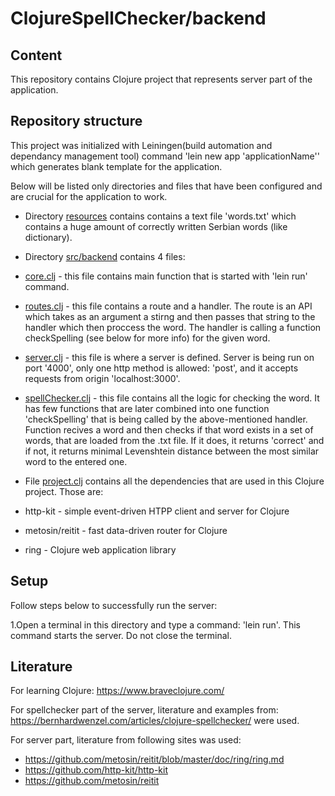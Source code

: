 # ClojureSpellChecker/backend

## Content
This repository contains Clojure project that represents server part of the application.

## Repository structure
This project was initialized with Leiningen(build automation and dependancy management tool) command 'lein new app 'applicationName'' which generates blank template for the application.

Below will be listed only directories and files that have been configured and are crucial for the application to work.


* Directory [resources](./resources) contains contains a text file 'words.txt' which contains a huge amount of correctly written Serbian words (like dictionary).

* Directory [src/backend](./src/backend) contains 4 files:
* [core.clj](./src/backend/core.clj) - this file contains main function that is started with 'lein run' command.
* [routes.clj](./src/backend/routes.clj) - this file contains a route and a handler. The route is an API which takes as an argument a stirng and then passes that string to the handler which then proccess the word. The handler is calling a function checkSpelling (see below for more info) for the given word.
* [server.clj](./src/backend/server.clj) - this file is where a server is defined. Server is being run on port '4000', only one http method is allowed: 'post', and it accepts requests from origin 'localhost:3000'.
* [spellChecker.clj](./src/backend/spellChecker.clj) - this file contains all the logic for checking the word. It has few functions that are later combined into one function 'checkSpelling' that is being called by the above-mentioned handler. Function recives a word and then checks if that word exists in a set of words, that are loaded from the .txt file. If it does, it returns 'correct' and if not, it returns minimal Levenshtein distance between the most similar word to the entered one.


* File [project.clj](./project.clj) contains all the dependencies that are used in this Clojure project. Those are:
* http-kit - simple event-driven HTPP client and server for Clojure
* metosin/reitit - fast data-driven router for Clojure
* ring - Clojure web application library


## Setup

Follow steps below to successfully run the server:

1.Open a terminal in this directory and type a command: 'lein run'. This command starts the server. Do not close the terminal.


## Literature

For learning Clojure: https://www.braveclojure.com/

For spellchecker part of the server, literature and examples from: 
https://bernhardwenzel.com/articles/clojure-spellchecker/
were used.

For server part, literature from following sites was used:
* https://github.com/metosin/reitit/blob/master/doc/ring/ring.md
* https://github.com/http-kit/http-kit
* https://github.com/metosin/reitit
